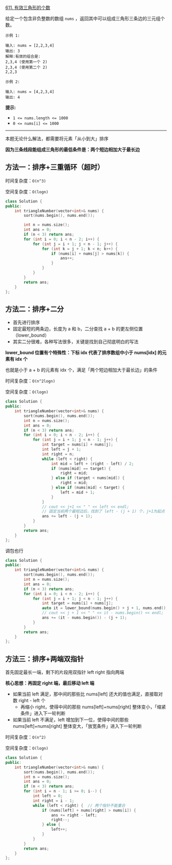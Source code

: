 [611. 有效三角形的个数](https://leetcode-cn.com/problems/valid-triangle-number/)

给定一个包含非负整数的数组 `nums` ，返回其中可以组成三角形三条边的三元组个数。

```
示例 1:

输入: nums = [2,2,3,4]
输出: 3
解释:有效的组合是: 
2,3,4 (使用第一个 2)
2,3,4 (使用第二个 2)
2,2,3

示例 2:

输入: nums = [4,2,3,4]
输出: 4
```

**提示:**

- `1 <= nums.length <= 1000`
- `0 <= nums[i] <= 1000`

---

本题无论什么解法，都需要将元素「从小到大」排序

**因为三条线段能组成三角形的最低条件是：两个短边相加大于最长边**

## 方法一：排序+三重循环（超时）

时间复杂度：`O(n^3)`

空间复杂度：`O(logn)`

```cpp
class Solution {
public:
    int triangleNumber(vector<int>& nums) {
        sort(nums.begin(), nums.end());

        int n = nums.size();
        int ans = 0;
        if (n < 3) return ans;
        for (int i = 0; i < n - 2; i++) {
            for (int j = i + 1; j < n - 1; j++) {
                for (int k = j + 1; k < n; k++) {
                    if (nums[i] + nums[j] > nums[k]) {
                        ans++;
                    }
                }
            }
        }
        return ans;
    }
};
```

## 方法二：排序+二分

- 首先进行排序
- 固定最短的两条边，长度为 a 和 b，二分查找 a + b 的更左侧位置（lower_bound）
- 其实二分很难，各种写法很多，关键是找到自己彻底明白的写法

**lower_bound 位置有个特殊性：下标 idx 代表了排序数组中小于 nums[idx] 的元素有 idx 个**

也就是小于 a + b 的元素有 idx 个，满足「两个短边相加大于最长边」的条件

时间复杂度：`O(n^2logn)`

空间复杂度：`O(logn)`

```cpp
class Solution {
public:
    int triangleNumber(vector<int>& nums) {
        sort(nums.begin(), nums.end());
        int n = nums.size();
        int ans = 0;
        if (n < 3) return ans;
        for (int i = 0; i < n - 2; i++) {
            for (int j = i + 1; j < n - 1; j++) {
                int target = nums[i] + nums[j];
                int left = j + 1;
                int right = n;
                while (left < right) {
                    int mid = left + (right - left) / 2;
                    if (nums[mid] == target) {
                        right = mid;
                    } else if (target < nums[mid]) {
                        right = mid;
                    } else if (nums[mid] < target) {
                        left = mid + 1;
                    }
                }
                // cout << j+1 << " " << left << endl;
                // 固定当前两个最短边后，找到了 left - (j + 1) 个，j+1为起点
                ans += left - (j + 1);  
            }
        }
        return ans;
    }
};
```

调包也行

```cpp
class Solution {
public:
    int triangleNumber(vector<int>& nums) {
        sort(nums.begin(), nums.end());
        int n = nums.size();
        int ans = 0;
        if (n < 3) return ans;
        for (int i = 0; i < n - 2; i++) {
            for (int j = i + 1; j < n - 1; j++) {
                int target = nums[i] + nums[j];
                auto it = lower_bound(nums.begin() + j + 1, nums.end(), target);
                // cout << j + 1 << " " << it - nums.begin() << endl;
                ans += (it - nums.begin()) - (j + 1);
            }
        }
        return ans;
    }
};
```

## 方法三：排序+两端双指针

首先固定最长一端，剩下的片段用双指针 left right 指向两端

**核心思想：再固定 right 端，最后移动 left 端**

- 如果当前 left 满足，那中间的那些比 nums[left] 还大的值也满足，直接取对数 right - left 个
  - 再缩小 right，使得中间的那些 nums[left]+nums[right] 整体变小，「缩紧条件」进入下一轮判断
- 如果当前 left 不满足，left 增加到下一位，使得中间的那些 nums[left]+nums[right] 整体变大，「放宽条件」进入下一轮判断

时间复杂度：`O(n^2)`

空间复杂度：`O(logn)`

```cpp
class Solution {
public:
    int triangleNumber(vector<int>& nums) {
        sort(nums.begin(), nums.end());
        int n = nums.size();
        int ans = 0;
        if (n < 3) return ans;
        for (int i = n - 1; i >= 0; i--) {
            int left = 0;
            int right = i - 1;
            while (left < right) {  // 两个指针不能重合
                if (nums[left] + nums[right] > nums[i]) {
                    ans += right - left;
                    right--;
                } else {
                    left++;
                }
            }
        }
        return ans;
    }
};
```

